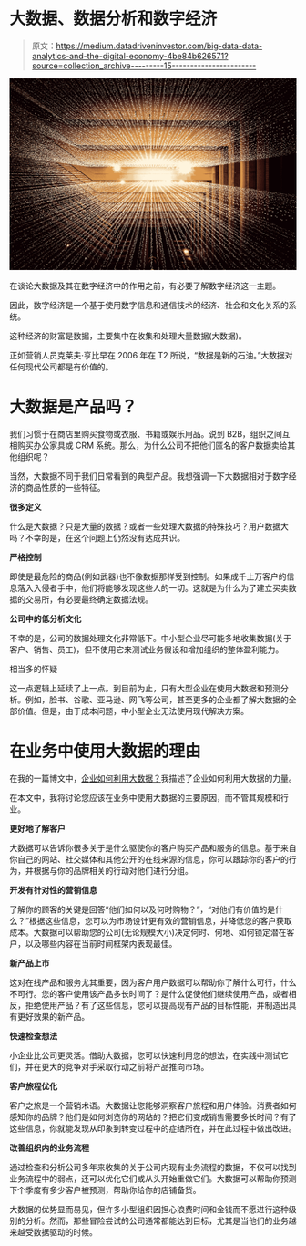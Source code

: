 # 大数据、数据分析和数字经济

> 原文：<https://medium.datadriveninvestor.com/big-data-data-analytics-and-the-digital-economy-4be84b626571?source=collection_archive---------15----------------------->

![](img/9fd66b41f4ef2eff9d45b6935cb7160e.png)

在谈论大数据及其在数字经济中的作用之前，有必要了解数字经济这一主题。

因此，数字经济是一个基于使用数字信息和通信技术的经济、社会和文化关系的系统。

这种经济的财富是数据，主要集中在收集和处理大量数据(大数据)。

正如营销人员克莱夫·亨比早在 2006 年在 T2 所说，“数据是新的石油。”大数据对任何现代公司都是有价值的。

# 大数据是产品吗？

我们习惯于在商店里购买食物或衣服、书籍或娱乐用品。说到 B2B，组织之间互相购买办公家具或 CRM 系统。那么，为什么公司不把他们匿名的客户数据卖给其他组织呢？

当然，大数据不同于我们日常看到的典型产品。我想强调一下大数据相对于数字经济的商品性质的一些特征。

**很多定义**

什么是大数据？只是大量的数据？或者一些处理大数据的特殊技巧？用户数据大吗？不幸的是，在这个问题上仍然没有达成共识。

**严格控制**

即使是最危险的商品(例如武器)也不像数据那样受到控制。如果成千上万客户的信息落入入侵者手中，他们将能够发现这些人的一切。这就是为什么为了建立买卖数据的交易所，有必要最终确定数据法规。

**公司中的低分析文化**

不幸的是，公司的数据处理文化非常低下。中小型企业尽可能多地收集数据(关于客户、销售、员工)，但不使用它来测试业务假设和增加组织的整体盈利能力。

相当多的怀疑

这一点逻辑上延续了上一点。到目前为止，只有大型企业在使用大数据和预测分析。例如，脸书、谷歌、亚马逊、网飞等公司，甚至更多的企业都了解大数据的全部价值。但是，由于成本问题，中小型企业无法使用现代解决方案。

# 在业务中使用大数据的理由

在我的一篇博文中，[企业如何利用大数据？](https://invozone.com/blog/how-businesses-put-big-data-to-work/)我描述了企业如何利用大数据的力量。

在本文中，我将讨论您应该在业务中使用大数据的主要原因，而不管其规模和行业。

**更好地了解客户**

大数据可以告诉你很多关于是什么驱使你的客户购买产品和服务的信息。基于来自你自己的网站、社交媒体和其他公开的在线来源的信息，你可以跟踪你的客户的行为，并根据与你的品牌相关的行动对他们进行分组。

**开发有针对性的营销信息**

了解你的顾客的关键是回答“他们如何以及何时购物？”，“对他们有价值的是什么？”根据这些信息，您可以为市场设计更有效的营销信息，并降低您的客户获取成本。大数据可以帮助您的公司(无论规模大小)决定何时、何地、如何锁定潜在客户，以及哪些内容在当前时间框架内表现最佳。

**新产品上市**

这对在线产品和服务尤其重要，因为客户用户数据可以帮助你了解什么可行，什么不可行。您的客户使用该产品多长时间了？是什么促使他们继续使用产品，或者相反，拒绝使用产品？有了这些信息，您可以提高现有产品的目标性能，并制造出具有更好效果的新产品。

**快速检查想法**

小企业比公司更灵活。借助大数据，您可以快速利用您的想法，在实践中测试它们，并在更大的竞争对手采取行动之前将产品推向市场。

**客户旅程优化**

客户之旅是一个营销术语。大数据让您能够洞察客户旅程和用户体验。消费者如何感知你的品牌？他们是如何浏览你的网站的？把它们变成销售需要多长时间？有了这些信息，你就能发现从印象到转变过程中的症结所在，并在此过程中做出改进。

**改善组织内的业务流程**

通过检查和分析公司多年来收集的关于公司内现有业务流程的数据，不仅可以找到业务流程中的弱点，还可以优化它们或从头开始重做它们。大数据可以帮助你预测下个季度有多少客户被预测，帮助你给你的店铺备货。

大数据的优势显而易见，但许多小型组织因担心浪费时间和金钱而不愿进行这种级别的分析。然而，那些冒险尝试的公司通常都能达到目标，尤其是当他们的业务越来越受数据驱动的时候。